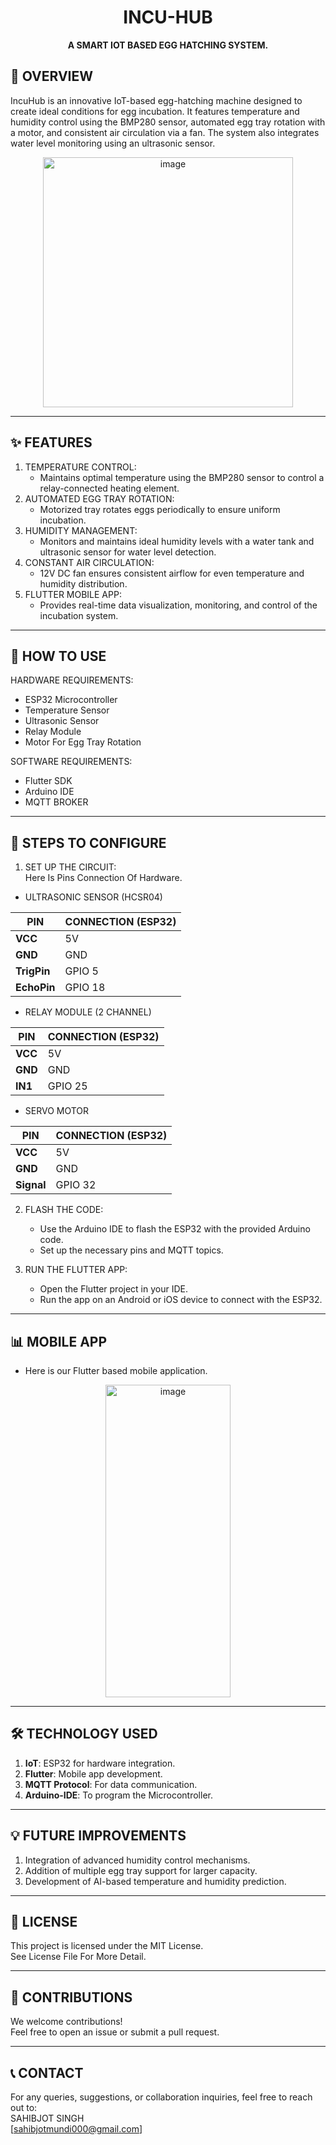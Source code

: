<h1 align="center">INCU-HUB</h1>
<p align="center">
  <b>A SMART IOT BASED EGG HATCHING SYSTEM.</b>
</p>


## 🌟 OVERVIEW
IncuHub is an innovative IoT-based egg-hatching machine designed to create ideal conditions for egg incubation. It features temperature and humidity control using the BMP280 sensor, automated egg tray rotation with a motor, and consistent air circulation via a fan. The system also integrates water level monitoring using an ultrasonic sensor.

<p align="center">
<img src="https://github.com/user-attachments/assets/bb949627-99f6-4291-b8d2-d3c52efc8c36"
alt="image" width="400" >
</p>

--------------------------------------------
## ✨ FEATURES
1. TEMPERATURE CONTROL:
   - Maintains optimal temperature using the BMP280 sensor to control a relay-connected heating element.
2. AUTOMATED EGG TRAY ROTATION:
   - Motorized tray rotates eggs periodically to ensure uniform incubation.
3. HUMIDITY MANAGEMENT:
   - Monitors and maintains ideal humidity levels with a water tank and ultrasonic sensor for water level detection.
4. CONSTANT AIR CIRCULATION:
   - 12V DC fan ensures consistent airflow for even temperature and humidity distribution.
5. FLUTTER MOBILE APP:
   - Provides real-time data visualization, monitoring, and control of the incubation system.
  
  --------------------------------------------------------------
  ## 🚀 HOW TO USE
   HARDWARE REQUIREMENTS:
   - ESP32 Microcontroller
   - Temperature Sensor
   - Ultrasonic Sensor
   - Relay Module
   - Motor For Egg Tray Rotation

  SOFTWARE REQUIREMENTS:
   - Flutter SDK
   - Arduino IDE
   - MQTT BROKER

   - ------------------------------------------------------------------------
 ## 🔧 STEPS TO CONFIGURE
1. SET UP THE CIRCUIT:  
   Here Is Pins Connection Of Hardware. 
  - ULTRASONIC SENSOR (HCSR04)
  
| **PIN**           | **CONNECTION (ESP32)** |
|-------------------------|------------------|
| **VCC**           | 5V                     |
| **GND**           | GND                    |
| **TrigPin**       | GPIO 5                 |
| **EchoPin**       | GPIO 18                |

- RELAY MODULE (2 CHANNEL)
  
| **PIN**           | **CONNECTION (ESP32)** |
|-------------------------|------------------|
| **VCC**           | 5V                     |
| **GND**           | GND                    |
| **IN1**           | GPIO 25                |

- SERVO MOTOR

| **PIN**           | **CONNECTION (ESP32)** |
|-------------------|------------------------|
| **VCC**           | 5V                     |
| **GND**           | GND                    |
| **Signal**        | GPIO 32                |

2. FLASH THE CODE:
   - Use the Arduino IDE to flash the ESP32 with the provided Arduino code.
   - Set up the necessary pins and MQTT topics.

3. RUN THE FLUTTER APP:
   - Open the Flutter project in your IDE.
   - Run the app on an Android or iOS device to connect with the ESP32.
  
-------------------------------------------------------------------------------
## 📊 MOBILE APP
   - Here is our Flutter based mobile application.

<p align="center">
  <img src="https://github.com/user-attachments/assets/fbaac3be-f12d-4957-8838-5e9149a6a812" alt="image" width="200" height="500">
</p>

---------------------------------------------------------------------
## 🛠️ TECHNOLOGY USED
1. **IoT**: ESP32 for hardware integration.
2. **Flutter**: Mobile app development.
3. **MQTT Protocol**: For data communication.
4. **Arduino-IDE**: To program the Microcontroller.

----------------------------------------------------------------------
## 💡 FUTURE IMPROVEMENTS
1. Integration of advanced humidity control mechanisms.
2. Addition of multiple egg tray support for larger capacity.
3. Development of AI-based temperature and humidity prediction.

------------------------------------------------------------------------
## 📜 LICENSE
This project is licensed under the MIT License.  
See License File For More Detail.

-----------------------------------------------------------------------
## 🤝 CONTRIBUTIONS
We welcome contributions!  
Feel free to open an issue or submit a pull request.

------------------------------------------------------------------------
## 📞 CONTACT
For any queries, suggestions, or collaboration inquiries, feel free to reach out to:  
SAHIBJOT SINGH  
[sahibjotmundi000@gmail.com]







